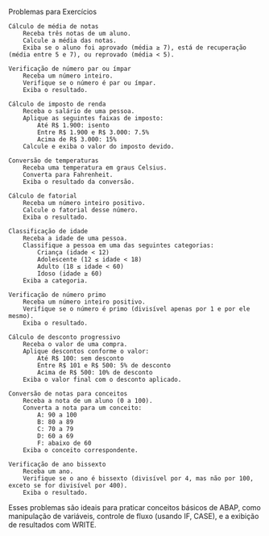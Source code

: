 Problemas para Exercícios

    Cálculo de média de notas
        Receba três notas de um aluno.
        Calcule a média das notas.
        Exiba se o aluno foi aprovado (média ≥ 7), está de recuperação (média entre 5 e 7), ou reprovado (média < 5).

    Verificação de número par ou ímpar
        Receba um número inteiro.
        Verifique se o número é par ou ímpar.
        Exiba o resultado.

    Cálculo de imposto de renda
        Receba o salário de uma pessoa.
        Aplique as seguintes faixas de imposto:
            Até R$ 1.900: isento
            Entre R$ 1.900 e R$ 3.000: 7.5%
            Acima de R$ 3.000: 15%
        Calcule e exiba o valor do imposto devido.

    Conversão de temperaturas
        Receba uma temperatura em graus Celsius.
        Converta para Fahrenheit.
        Exiba o resultado da conversão.

    Cálculo de fatorial
        Receba um número inteiro positivo.
        Calcule o fatorial desse número.
        Exiba o resultado.

    Classificação de idade
        Receba a idade de uma pessoa.
        Classifique a pessoa em uma das seguintes categorias:
            Criança (idade < 12)
            Adolescente (12 ≤ idade < 18)
            Adulto (18 ≤ idade < 60)
            Idoso (idade ≥ 60)
        Exiba a categoria.

    Verificação de número primo
        Receba um número inteiro positivo.
        Verifique se o número é primo (divisível apenas por 1 e por ele mesmo).
        Exiba o resultado.

    Cálculo de desconto progressivo
        Receba o valor de uma compra.
        Aplique descontos conforme o valor:
            Até R$ 100: sem desconto
            Entre R$ 101 e R$ 500: 5% de desconto
            Acima de R$ 500: 10% de desconto
        Exiba o valor final com o desconto aplicado.

    Conversão de notas para conceitos
        Receba a nota de um aluno (0 a 100).
        Converta a nota para um conceito:
            A: 90 a 100
            B: 80 a 89
            C: 70 a 79
            D: 60 a 69
            F: abaixo de 60
        Exiba o conceito correspondente.

    Verificação de ano bissexto
        Receba um ano.
        Verifique se o ano é bissexto (divisível por 4, mas não por 100, exceto se for divisível por 400).
        Exiba o resultado.

Esses problemas são ideais para praticar conceitos básicos de ABAP, como manipulação de variáveis, controle de fluxo (usando IF, CASE), e a exibição de resultados com WRITE.